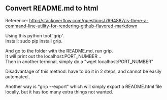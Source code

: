 Convert README.md to html
------------------------------

Reference: http://stackoverflow.com/questions/7694887/is-there-a-command-line-utility-for-rendering-github-flavored-markdown

Using this python tool 'grip'.  
Install: sudo pip install grip.

And go to the folder with the README.md, run grip.  
It will print out the localhost:PORT_NUMBER ..  
Then in another terminal, simply do a "wget localhost:PORT_NUMBER"

Disadvantage of this method: have to do it in 2 steps, and cannot be easily automated..


Another way is "grip --export" which will simply export a README.html file locally, but it has too many extra things not wanted.

